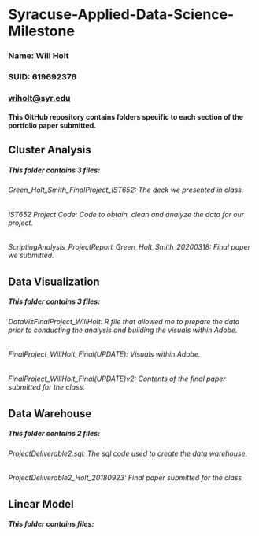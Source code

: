 # Syracuse-Applied-Data-Science-Milestone
### Name: Will Holt
### SUID: 619692376
### wiholt@syr.edu

#### This GitHub repository contains folders specific to each section of the portfolio paper submitted.

## Cluster Analysis
##### This folder contains 3 files: 
  ###### Green_Holt_Smith_FinalProject_IST652: The deck we presented in class. 
  ###### IST652 Project Code: Code to obtain, clean and analyze the data for our project. 
  ###### ScriptingAnalysis_ProjectReport_Green_Holt_Smith_20200318: Final paper we submitted.

## Data Visualization
##### This folder contains 3 files: 
  ###### DataVizFinalProject_WillHolt: R file that allowed me to prepare the data prior to conducting the analysis and building the visuals within Adobe.
  ###### FinalProject_WillHolt_Final(UPDATE): Visuals within Adobe.  
  ###### FinalProject_WillHolt_Final(UPDATE)v2: Contents of the final paper submitted for the class.
  
## Data Warehouse
##### This folder contains 2 files: 
  ###### ProjectDeliverable2.sql: The sql code used to create the data warehouse.
  ###### ProjectDeliverable2_Holt_20180923: Final paper submitted for the class

## Linear Model
##### This folder contains  files: 
  ###### 
  ###### 
  ###### 

